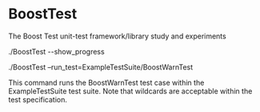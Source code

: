 # BoostTest
The Boost Test unit-test framework/library study and experiments


./BoostTest --show_progress



./BoostTest –run_test=ExampleTestSuite/BoostWarnTest

This command runs the BoostWarnTest test case within the ExampleTestSuite test suite. 
 Note that wildcards are acceptable within the test specification.